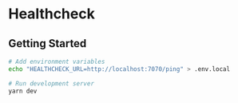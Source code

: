 # Healthcheck

## Getting Started

```bash
# Add environment variables
echo "HEALTHCHECK_URL=http://localhost:7070/ping" > .env.local

# Run development server
yarn dev
```
